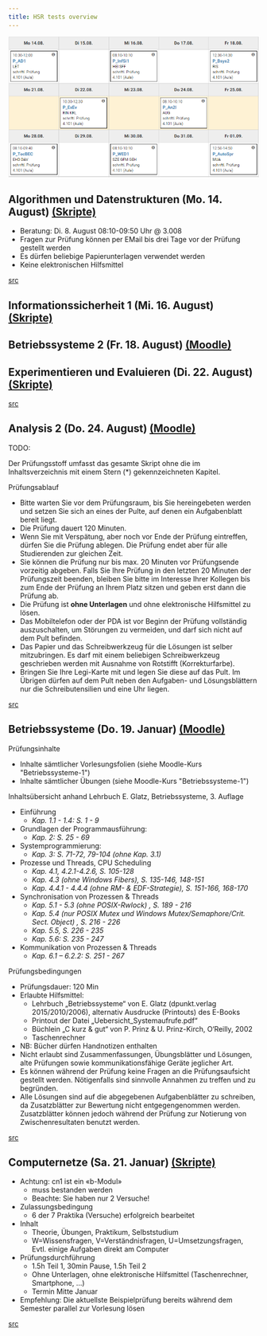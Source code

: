 ```yaml
---
title: HSR tests overview
---
```


![Test plan](./tests.png)

## Algorithmen und Datenstrukturen (Mo. 14. August) [(Skripte)](https://skripte.hsr.ch/Informatik/Fachbereich/Algorithmen_und_Datenstrukturen_1/AD1/)

- Beratung: Di. 8. August 08:10-09:50 Uhr @ 3.008
- Fragen zur Prüfung können per EMail bis drei Tage vor der Prüfung gestellt werden
- Es dürfen beliebige Papierunterlagen verwendet werden
- Keine elektronischen Hilfsmittel

[src](https://skripte.hsr.ch/Informatik/Fachbereich/Algorithmen_und_Datenstrukturen_1/AD1/5_Pruefung/1_InformationenZurPruefung_v1.0.pdf)

## Informationssicherheit 1 (Mi. 16. August) [(Skripte)](https://skripte.hsr.ch/Informatik/Fachbereich/Informationssicherheit_1_-_Grundlagen/InfSi1/)



## Betriebssysteme 2 (Fr. 18. August) [(Moodle)](https://moodle.hsr.ch/course/view.php?id=913)



## Experimentieren und Evaluieren (Di. 22. August) [(Skripte)](https://skripte.hsr.ch/Informatik/Fachbereich/Experimentieren_und_Evaluieren_fuer_Informatik/ExEv/)

[src](google.com)

## Analysis 2 (Do. 24. August) [(Moodle)](https://moodle.hsr.ch/course/view.php?id=455)

TODO:

Der Prüfungsstoff umfasst das gesamte Skript ohne die im Inhaltsverzeichnis mit einem Stern (\*) gekennzeichneten Kapitel.

Prüfungsablauf

- Bitte warten Sie vor dem Prüfungsraum, bis Sie hereingebeten werden und setzen Sie sich an eines der Pulte, auf denen ein Aufgabenblatt bereit liegt.
- Die Prüfung dauert 120 Minuten.
- Wenn Sie mit Verspätung, aber noch vor Ende der Prüfung eintreffen, dürfen Sie die Prüfung ablegen. Die Prüfung endet aber für alle Studierenden zur gleichen Zeit.
- Sie können die Prüfung nur bis max. 20 Minuten vor Prüfungsende vorzeitig abgeben. Falls Sie Ihre Prüfung in den letzten 20 Minuten der Prüfungszeit beenden, bleiben Sie bitte im Interesse Ihrer Kollegen bis zum Ende der Prüfung an Ihrem Platz sitzen und geben erst dann die Prüfung ab.
- Die Prüfung ist __ohne Unterlagen__ und ohne elektronische Hilfsmittel zu lösen.
- Das Mobiltelefon oder der PDA ist vor Beginn der Prüfung vollständig auszuschalten, um Störungen zu vermeiden, und darf sich nicht auf dem Pult befinden.
- Das Papier und das Schreibwerkzeug für die Lösungen ist selber mitzubringen. Es darf mit einem beliebigen Schreibwerkzeug geschrieben werden mit Ausnahme von Rotstifft (Korrekturfarbe).
- Bringen Sie Ihre Legi-Karte mit und legen Sie diese auf das Pult. Im Übrigen dürfen auf dem Pult neben den Aufgaben- und Lösungsblättern nur die Schreibutensilien und eine Uhr liegen.

[src](https://moodle.hsr.ch/mod/page/view.php?id=11893)

## Betriebssysteme (Do. 19. Januar) [(Moodle)](https://moodle.hsr.ch/course/view.php?id=690)

Prüfungsinhalte

- Inhalte sämtlicher Vorlesungsfolien (siehe Moodle-Kurs "Betriebssysteme-1")
- Inhalte sämtlicher Übungen (siehe Moodle-Kurs "Betriebssysteme-1")

Inhaltsübersicht anhand Lehrbuch E. Glatz, Betriebssysteme, 3. Auflage

- Einführung
  - _Kap. 1.1 - 1.4: S. 1 - 9_
- Grundlagen der Programmausführung:
  - _Kap. 2: S. 25 - 69_
- Systemprogrammierung:
  - _Kap. 3: S. 71-72, 79-104 (ohne Kap. 3.1)_
- Prozesse und Threads, CPU Scheduling
  - _Kap. 4.1, 4.2.1-4.2.6, S. 105-128_
  - _Kap. 4.3 (ohne Windows Fibers), S. 135-146, 148-151_
  - _Kap. 4.4.1 - 4.4.4 (ohne RM- & EDF-Strategie), S. 151-166, 168-170_
- Synchronisation von Prozessen & Threads
  - _Kap. 5.1 - 5.3 (ohne POSIX-Rwlock) , S. 189 - 216_
  - _Kap. 5.4 (nur POSIX Mutex und Windows Mutex/Semaphore/Crit. Sect. Object) , S. 216 - 226_
  - _Kap. 5.5, S. 226 - 235_
  - _Kap. 5.6: S. 235 - 247_
- Kommunikation von Prozessen & Threads
  - _Kap. 6.1 – 6.2.2: S. 251 - 267_

Prüfungsbedingungen

- Prüfungsdauer: 120 Min
- Erlaubte Hilfsmittel:
  - Lehrbuch „Betriebssysteme“ von E. Glatz (dpunkt.verlag 2015/2010/2006), alternativ Ausdrucke (Printouts) des E-Books
  - Printout der Datei „Uebersicht_Systemaufrufe.pdf“
  - Büchlein „C kurz & gut“ von P. Prinz & U. Prinz-Kirch, O‘Reilly, 2002
  - Taschenrechner
- NB: Bücher dürfen Handnotizen enthalten
- Nicht erlaubt sind Zusammenfassungen, Übungsblätter und Lösungen, alte Prüfungen sowie kommunikationsfähige Geräte jeglicher Art.
- Es können während der Prüfung keine Fragen an die Prüfungsaufsicht gestellt werden. Nötigenfalls sind sinnvolle Annahmen zu treffen und zu begründen.
- Alle Lösungen sind auf die abgegebenen Aufgabenblätter zu schreiben, da Zusatzblätter zur Bewertung nicht entgegengenommen werden. Zusatzblätter können jedoch während der Prüfung zur Notierung von Zwischenresultaten benutzt werden. 

[src](https://moodle.hsr.ch/pluginfile.php/44765/mod_resource/content/6/PruefungsInfo_Bsys1_HS16.pdf)

## Computernetze (Sa. 21. Januar) [(Skripte)](https://skripte.hsr.ch/Informatik/Fachbereich/Computernetze_1/CN1/)

- Achtung: cn1 ist ein «b-Modul»
  - muss bestanden werden
  - Beachte: Sie haben nur 2 Versuche!
- Zulassungsbedingung
  - 6 der 7 Praktika (Versuche) erfolgreich bearbeitet
- Inhalt
  - Theorie, Übungen, Praktikum, Selbststudium
  - W=Wissensfragen, V=Verständnisfragen, U=Umsetzungsfragen, Evtl. einige Aufgaben direkt am Computer
- Prüfungsdurchführung
  - 1.5h Teil 1, 30min Pause, 1.5h Teil 2
  - Ohne Unterlagen, ohne elektronische Hilfsmittel (Taschenrechner, Smartphone, …)
  - Termin Mitte Januar
- Empfehlung: Die aktuellste Beispielprüfung bereits während dem Semester parallel zur Vorlesung lösen

[src](https://skripte.hsr.ch/Informatik/Fachbereich/Computernetze_1/CN1/Vorlesungsunterlagen/0-Moduleinfuehrung.pdf)
